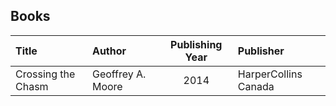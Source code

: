 ## Books

|Title|Author|Publishing Year|Publisher|
|:-------|:-------|:------:|:-----|
|Crossing the Chasm|Geoffrey A. Moore|2014|HarperCollins Canada| 
